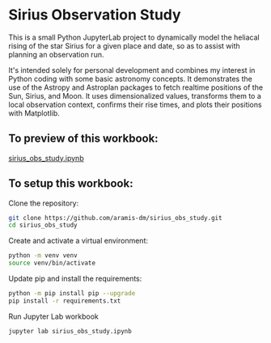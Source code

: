 
# Sirius Observation Study

This is a small Python JupyterLab project to dynamically model the heliacal rising of the star Sirius for a given place and date, so as to assist with planning an observation run.

It's intended solely for personal development and combines my interest in Python coding with some basic astronomy concepts. It demonstrates the use of the Astropy and Astroplan packages to fetch realtime positions of the Sun, Sirius, and Moon. It uses dimensionalized values, transforms them to a local observation context, confirms their rise times, and plots their positions with Matplotlib.

## To preview of this workbook:
[sirius_obs_study.ipynb](https://github.com/aramis-dm/sirius_obs_study/blob/main/sirius_obs_study.ipynb)

## To setup this workbook:

Clone the repository:
```bash
git clone https://github.com/aramis-dm/sirius_obs_study.git
cd sirius_obs_study
```
Create and activate a virtual environment:  
```bash
python -m venv venv
source venv/bin/activate  
```  
Update pip and install the requirements:  
```bash
python -m pip install pip --upgrade
pip install -r requirements.txt
```
Run Jupyter Lab workbook  
```bash
jupyter lab sirius_obs_study.ipynb  
```
